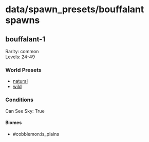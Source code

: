 # data/spawn_presets/bouffalant spawns  
  
## bouffalant-1  
Rarity: common  
Levels: 24-49  
  
### World Presets  
* [natural](data/spawn_data/natural.md)  
* [wild](data/spawn_data/wild.md)  
  
### Conditions  
Can See Sky: True  
  
#### Biomes  
  * #cobblemon:is_plains
  
